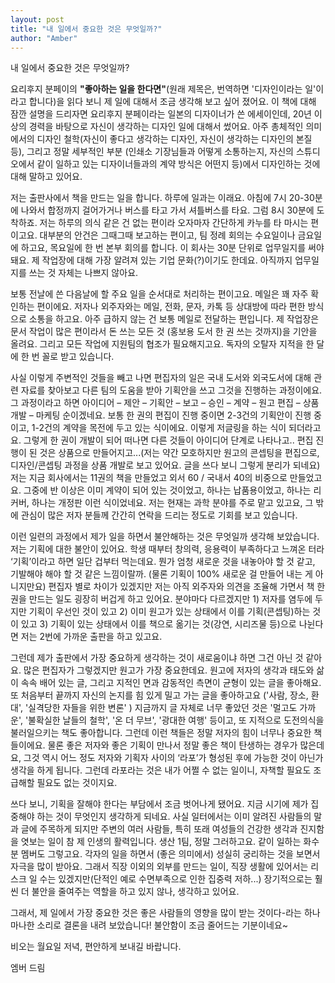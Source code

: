 ```yaml
---
layout: post
title: "내 일에서 중요한 것은 무엇일까?"
author: "Amber"
---
```


내 일에서 중요한 것은 무엇일까?     




요리후지 분페이의 **"좋아하는 일을 한다면"**(원래 제목은, 번역하면 '디자인이라는 일'이라고 합니다)을 읽다 보니 제 일에 대해서 조금 생각해 보고 싶어 졌어요. 이 책에 대해 잠깐 설명을 드리자면 요리후지 분페이라는 일본의 디자이너가 쓴 에세이인데, 20년 이상의 경력을 바탕으로 자신이 생각하는 디자인 일에 대해서 썼어요. 아주 총체적인 의미에서의 디자인 철학(자신이 좋다고 생각하는 디자인, 자신이 생각하는 디자인의 본질 등), 그리고 정말 세부적인 부분 (인쇄소 기장님들과 어떻게 소통하는지, 자신의 스튜디오에서 같이 일하고 있는 디자이너들과의 계약 방식은 어떤지 등)에서 디자인하는 것에 대해 말하고 있어요.      




저는 출판사에서 책을 만드는 일을 합니다. 하루에 일과는 이래요. 아침에 7시 20-30분에 나와서 합정까지 걸어가거나 버스를 타고 가서 셔틀버스를 타요. 그럼 8시 30분에 도착하죠. 저는 하루의 의식 같은 건 없는 편이라 오자마자 간단하게 카누를 타 마시는 편이고요. 대부분의 안건은 그때그때 보고하는 편이고, 팀 정례 회의는 수요일이나 금요일에 하고요, 목요일에 한 번 본부 회의를 합니다. 이 회사는 30분 단위로 업무일지를 써야 돼요. 제 작업장에 대해 가장 알려져 있는 기업 문화(?)이기도 한데요. 아직까지 업무일지를 쓰는 것 자체는 나쁘지 않아요.     




보통 전날에 쓴 다음날에 할 주요 일을 순서대로 처리하는 편이고요. 메일은 꽤 자주 확인하는 편이에요. 저자나 외주자와는 메일, 전화, 문자, 카톡 등 상대방에 따라 편한 방식으로 소통을 하고요. 아주 급하지 않는 건 보통 메일로 전달하는 편입니다. 제 작업장은 문서 작업이 많은 편이라서 돈 쓰는 모든 것 (홍보용 도서 한 권 쓰는 것까지)을 기안을 올려요. 그리고 모든 작업에 지원팀의 협조가 필요해지고요. 독자의 오탈자 지적을 한 달에 한 번 꼴로 받고 있습니다.     




사실 이렇게 주변적인 것들을 빼고 나면 편집자의 일은 국내 도서와 외국도서에 대해 관련 자료를 찾아보고 다른 팀의 도움을 받아 기획안을 쓰고 그것을 진행하는 과정이에요. 그 과정이라고 하면 아이디어 – 제안 – 기획안 – 보고 – 승인 – 계약 – 원고 편집 – 상품 개발 – 마케팅 순이겠네요. 보통 한 권의 편집이 진행 중이면 2-3건의 기획안이 진행 중이고, 1-2건의 계약을 목전에 두고 있는 식이에요. 이렇게 저글링을 하는 식이 되더라고요. 그렇게 한 권이 개발이 되어 떠나면 다른 것들이 아이디어 단계로 나타나고.. 편집 진행이 된 것은 상품으로 만들어지고...(저는 약간 모호하지만 원고의 콘셉팅을 편집으로, 디자인/콘셉팅 과정을 상품 개발로 보고 있어요. 글을 쓰다 보니 그렇게 분리가 되네요) 저는 지금 회사에서는 11권의 책을 만들었고 외서 60 / 국내서 40의 비중으로 만들었고요. 그중에 반 이상은 이미 계약이 되어 있는 것이었고, 하나는 납품용이었고, 하나는 리커버, 하나는 개정판 이런 식이었네요. 저는 현재는 과학 분야를 주로 맡고 있고요, 그 밖에 관심이 많은 저자 분들께 간간히 연락을 드리는 정도로 기회를 보고 있습니다.      




이런 일련의 과정에서 제가 일을 하면서 불안해하는 것은 무엇일까 생각해 보았습니다. 저는 기획에 대한 불안이 있어요. 학생 때부터 창의력, 응용력이 부족하다고 느껴온 터라 ‘기획’이라고 하면 일단 겁부터 먹는데요. 뭔가 엄청 새로운 것을 내놓아야 할 것 같고, 기발해야 해야 할 것 같은 느낌이랄까. (물론 기획이 100% 새로운 걸 만들어 내는 게 아니지만요) 편집자 별로 차이가 있겠지만 저는 아직 외주자와 의견을 조율해 가면서 책 한 권을 만드는 일도 굉장히 버겁게 하고 있어요. 분야마다 다르겠지만 1) 저자를 염두에 두지만 기획이 우선인 것이 있고 2) 이미 원고가 있는 상태에서 이를 기획(콘셉팅)하는 것이 있고 3) 기획이 있는 상태에서 이를 책으로 옮기는 것(강연, 시리즈물 등)으로 나뉜다면 저는 2번에 가까운 출판을 하고 있고요.      




그런데 제가 출판에서 가장 중요하게 생각하는 것이 새로움이냐 하면 그건 아닌 것 같아요. 많은 편집자가 그렇겠지만 원고가 가장 중요한데요. 원고에 저자의 생각과 태도와 삶이 속속 배어 있는 글, 그리고 지적인 면과 감동적인 측면이 균형이 있는 글을 좋아해요. 또 처음부터 끝까지 자신의 논지를 힘 있게 밀고 가는 글을 좋아하고요 ('사람, 장소, 환대', '실격당한 자들을 위한 변론' ) 지금까지 글 자체로 너무 좋았던 것은 '멀고도 가까운', '불확실한 날들의 철학', '온 더 무브', '광대한 여행' 등이고, 또 지적으로 도전의식을 불러일으키는 책도 좋아합니다. 그런데 이런 책들은 정말 저자의 힘이 너무나 중요한 책들이에요. 물론 좋은 저자와 좋은 기획이 만나서 정말 좋은 책이 탄생하는 경우가 많은데요, 그것 역시 어느 정도 저자와 기획자 사이의 ‘라포’가 형성된 후에 가능한 것이 아닌가 생각을 하게 됩니다. 그런데 라포라는 것은 내가 어쩔 수 없는 일이니, 자책할 필요도 조급해할 필요도 없는 것이지요.      




쓰다 보니, 기획을 잘해야 한다는 부담에서 조금 벗어나게 됐어요. 지금 시기에 제가 집중해야 하는 것이 무엇인지 생각하게 되네요. 사실 일터에서는 이미 알려진 사람들의 말과 글에 주목하게 되지만 주변의 여러 사람들, 특히 또래 여성들의 건강한 생각과 진지함을 엿보는 일이 참 제 인생의 활력입니다. 생산 1팀, 정말 그러하고요. 같이 일하는 화수분 멤버도 그렇고요. 각자의 일을 하면서 (좋은 의미에서) 성실히 궁리하는 것을 보면서 자극을 많이 받아요. 그래서 직장 이외의 외부를 만드는 일이, 직장 생활에 있어서는 리스크 일 수는 있겠지만(단적인 예로 수면부족으로 인한 집중력 저하...) 장기적으로는 훨씬 더 불안을 줄여주는 역할을 하고 있지 않나, 생각하고 있어요.      




그래서, 제 일에서 가장 중요한 것은 좋은 사람들의 영향을 많이 받는 것이다-라는 하나마나한 소리로 결론을 내려 보았습니다! 불안함이 조금 줄어드는 기분이네요~




비오는 월요일 저녁, 편안하게 보내길 바랍니다.

엠버 드림